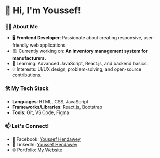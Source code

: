 # 👋 Hi, I'm Youssef!  

### 👨‍💻 About Me  
- 🖥️ **Frontend Developer**: Passionate about creating responsive, user-friendly web applications.  
- 🏗️ Currently working on: **An inventory management system for manufacturers.**  
- 🌱 Learning: Advanced JavaScript, React.js, and backend basics.  
- 💡 Interests: UI/UX design, problem-solving, and open-source contributions.  

### 🛠️ My Tech Stack  
- **Languages**: HTML, CSS, JavaScript  
- **Frameworks/Libraries**: React.js, Bootstrap  
- **Tools**: Git, VS Code, Figma  

### 📫 Let's Connect!  
- 📘 Facebook: [Youssef Hendawey](https://www.facebook.com/youssef.hendawey)  
- 💼 LinkedIn: [Youssef Hendawey](https://linkedin.com/in/youssef-abdelfattah-hendawiy-73678a259/)  
- 🌐 Portfolio: [My Website](#)  
